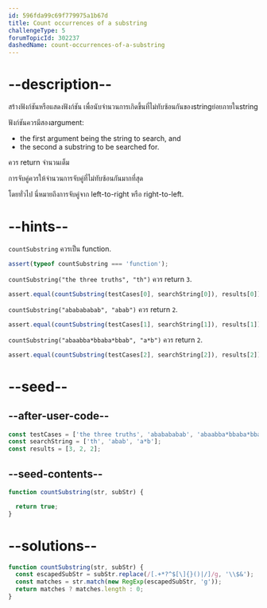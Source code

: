 ```yaml
---
id: 596fda99c69f779975a1b67d
title: Count occurrences of a substring
challengeType: 5
forumTopicId: 302237
dashedName: count-occurrences-of-a-substring
---
```


# --description--

สร้างฟังก์ชันหรือแสดงฟังก์ชัน เพื่อนับจำนวนการเกิดขึ้นที่ไม่ทับซ้อนกันของstringย่อยภายในstring

ฟังก์ชันควรมีสองargument:

<ul>
  <li>the first argument being the string to search, and</li>
  <li>the second a substring to be searched for.</li>
</ul>

ควร return จำนวนเต็ม

การจับคู่ควรให้จำนวนการจับคู่ที่ไม่ทับซ้อนกันมากที่สุด

โดยทั่วไป นี่หมายถึงการจับคู่จาก left-to-right หรือ right-to-left.

# --hints--

`countSubstring` ควรเป็น function.

```js
assert(typeof countSubstring === 'function');
```

`countSubstring("the three truths", "th")` ควร return `3`.

```js
assert.equal(countSubstring(testCases[0], searchString[0]), results[0]);
```

`countSubstring("ababababab", "abab")` ควร return `2`.

```js
assert.equal(countSubstring(testCases[1], searchString[1]), results[1]);
```

`countSubstring("abaabba*bbaba*bbab", "a*b")` ควร return `2`.

```js
assert.equal(countSubstring(testCases[2], searchString[2]), results[2]);
```

# --seed--

## --after-user-code--

```js
const testCases = ['the three truths', 'ababababab', 'abaabba*bbaba*bbab'];
const searchString = ['th', 'abab', 'a*b'];
const results = [3, 2, 2];
```

## --seed-contents--

```js
function countSubstring(str, subStr) {

  return true;
}
```

# --solutions--

```js
function countSubstring(str, subStr) {
  const escapedSubStr = subStr.replace(/[.+*?^$[\]{}()|/]/g, '\\$&');
  const matches = str.match(new RegExp(escapedSubStr, 'g'));
  return matches ? matches.length : 0;
}
```

